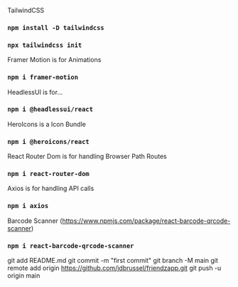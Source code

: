 TailwindCSS

### `npm install -D tailwindcss`
### `npx tailwindcss init`

Framer Motion is for Animations

### `npm i framer-motion`

HeadlessUI is for...

### `npm i @headlessui/react`

HeroIcons is a Icon Bundle

### `npm i @heroicons/react`

React Router Dom is for handling Browser Path Routes

### `npm i react-router-dom`

Axios is for handling API calls

### `npm i axios`

Barcode Scanner (https://www.npmjs.com/package/react-barcode-qrcode-scanner)

### `npm i react-barcode-qrcode-scanner`

git add README.md
git commit -m "first commit"
git branch -M main
git remote add origin https://github.com/jdbrussel/friendzapp.git
git push -u origin main